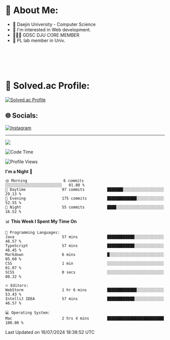 # 💫 About Me:

<ul>
 <li> 🏫 Daejin University - Computer Science </li>
 <li> 👀 I'm interested in Web development.</li>
 <li> 🧑🏻‍💻 GDSC DJU CORE MEMBER </li>
 <li> 🧪 PL lab member in Univ. </li>
</ul>


<br><br>





<br>

# 💯 Solved.ac Profile: 
[![Solved.ac Profile](http://mazassumnida.wtf/api/v2/generate_badge?boj=jieunsse)](https://solved.ac/jieunsse/)
<br>


## 🌐 Socials:
[![Instagram](https://img.shields.io/badge/Instagram-%23E4405F.svg?logo=Instagram&logoColor=white)](https://instagram.com/jieunsse) 

---

[![](https://visitcount.itsvg.in/api?id=Jayden&label=Profile%20Views&color=3&icon=7&pretty=true)](https://visitcount.itsvg.in)


<!-- Proudly created with GPRM ( https://gprm.itsvg.in ) -->


<!--START_SECTION:waka-->
![Code Time](http://img.shields.io/badge/Code%20Time-484%20hrs%2028%20mins-blue)

![Profile Views](http://img.shields.io/badge/Profile%20Views-0-blue)

**I'm a Night 🦉** 

```text
🌞 Morning                6 commits           ░░░░░░░░░░░░░░░░░░░░░░░░░   01.80 % 
🌆 Daytime                97 commits          ███████░░░░░░░░░░░░░░░░░░   29.13 % 
🌃 Evening                175 commits         █████████████░░░░░░░░░░░░   52.55 % 
🌙 Night                  55 commits          ████░░░░░░░░░░░░░░░░░░░░░   16.52 % 
```


📊 **This Week I Spent My Time On** 

```text
💬 Programming Languages: 
Java                     57 mins             ████████████░░░░░░░░░░░░░   46.57 % 
TypeScript               57 mins             ████████████░░░░░░░░░░░░░   46.45 % 
Markdown                 6 mins              █░░░░░░░░░░░░░░░░░░░░░░░░   05.60 % 
CSS                      1 min               ░░░░░░░░░░░░░░░░░░░░░░░░░   01.07 % 
SCSS                     0 secs              ░░░░░░░░░░░░░░░░░░░░░░░░░   00.32 % 

🔥 Editors: 
WebStorm                 1 hr 6 mins         █████████████░░░░░░░░░░░░   53.43 % 
IntelliJ IDEA            57 mins             ████████████░░░░░░░░░░░░░   46.57 % 

💻 Operating System: 
Mac                      2 hrs 4 mins        █████████████████████████   100.00 % 
```


 Last Updated on 16/07/2024 18:38:52 UTC
<!--END_SECTION:waka-->
